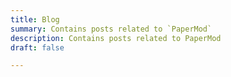 ```yaml
---
title: Blog
summary: Contains posts related to `PaperMod`
description: Contains posts related to PaperMod
draft: false

---
```

